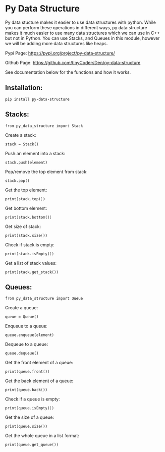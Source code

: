 # Py Data Structure
Py data stucture makes it easier to use data structures with python. While you can perform these operations in different ways, py data structure makes it much easier to use many data structures which we can use in C++ but not in Python. You can use Stacks, and Queues in this module, however we will be adding more data structures like heaps. <br>

Pypi Page: https://pypi.org/project/py-data-structure/

Github Page: https://github.com/tinyCodersDen/py-data-structure

See documentation below for the functions and how it works. 


## Installation:
```
pip install py-data-structure
```

## Stacks:
```
from py_data_structure import Stack
```

Create a stack:

```
stack = Stack()
```

Push an element into a stack:

```
stack.push(element)
```

Pop/remove the top element from stack:

```
stack.pop()
```

Get the top element:

```
print(stack.top())
```

Get bottom element:

```
print(stack.bottom())
```

Get size of stack:

```
print(stack.size())
```

Check if stack is empty:

```
print(stack.isEmpty())
```

Get a list of stack values:

```
print(stack.get_stack())
```

## Queues:
```
from py_data_structure import Queue
```

Create a queue:

```
queue = Queue()
```

Enqueue to a queue:

```
queue.enqueue(element)
```

Dequeue to a queue:

```
queue.dequeue()
```

Get the front element of a queue:

```
print(queue.front())
```

Get the back element of a queue:

```
print(queue.back())
```

Check if a queue is empty:

```
print(queue.isEmpty())
```

Get the size of a queue:

```
print(queue.size())
```

Get the whole queue in a list format:

```
print(queue.get_queue())
```
